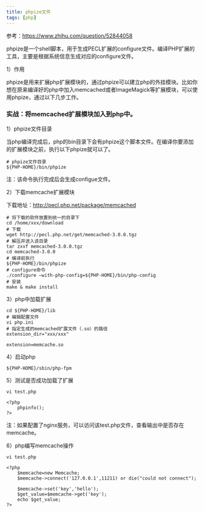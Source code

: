 ```yaml
---
title: phpize文件
tags: [php]
---
```


参考：https://www.zhihu.com/question/52844058

phpize是一个shell脚本，用于生成PECL扩展的configure文件。编译PHP扩展的工具，主要是根据系统信息生成对应的configure文件。

1）作用

phpize是用来扩展php扩展模块的，通过phpize可以建立php的外挂模块。比如你想在原来编译好的php中加入memcached或者ImageMagick等扩展模块，可以使用phpize，通过以下几步工作。

### 实战：将memcached扩展模块加入到php中。

1）phpize文件目录

当php编译完成后，php的bin目录下会有phpize这个脚本文件。在编译你要添加的扩展模块之前，执行以下phpize就可以了。

```
# phpize文件目录
${PHP-HOME}/bin/phpize
```

注：该命令执行完成后会生成configue文件。

2）下载memcache扩展模块

下载地址：http://pecl.php.net/package/memcached

```
# 将下载的软件放置到统一的目录下
cd /home/xxx/download
# 下载
wget http://pecl.php.net/get/memcached-3.0.0.tgz
# 解压并进入该目录
tar zxvf memcached-3.0.0.tgz
cd memcached-3.0.0
# 编译前执行
${PHP-HOME}/bin/phpize
# configure命令
./configure –with-php-config=${PHP-HOME}/bin/php-config
# 安装
make & make install
```

3）php中加载扩展

```
cd ${PHP-HOME}/lib
# 编辑配置文件
vi php.ini
# 指定生成的memcached扩展文件（.so）的路径
extension_dir="xxx/xxx"

extension=memcache.so
```

4）启动php

```
${PHP-HOME}/sbin/php-fpm
```

5）测试是否成功加载了扩展

```
vi test.php

<?php
    phpinfo();
?>
```

注：如果配置了nginx服务，可以访问该test.php文件，查看输出中是否存在memcache。 

6）php编写memcache操作

```
vi test.php

<?php
    $memcache=new Memcache;
    $memcache->connect('127.0.0.1',11211) or die("could not connect");

    $memcache->set('key','hello');
    $get_value=$memcache->get('key');
    echo $get_value;
?>
```